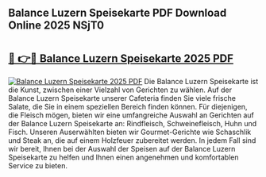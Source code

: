 ## Balance Luzern Speisekarte PDF Download Online 2025 NSjT0

# <h2><a href="http://gc7dzb.nevu.top/?p=Balance+Luzern+Speisekarte">🔗 👉🔴 Balance Luzern Speisekarte 2025 PDF</a></h2>

[![Balance Luzern Speisekarte 2025 PDF](https://i.imgur.com/dBaPXMq.png)](http://gc7dzb.nevu.top/?p=Balance+Luzern+Speisekarte)
Die Balance Luzern Speisekarte ist die Kunst, zwischen einer Vielzahl von Gerichten zu wählen. Auf der Balance Luzern Speisekarte unserer Cafeteria finden Sie viele frische Salate, die Sie in einem speziellen Bereich finden können. Für diejenigen, die Fleisch mögen, bieten wir eine umfangreiche Auswahl an Gerichten auf der Balance Luzern Speisekarte an: Rindfleisch, Schweinefleisch, Huhn und Fisch. Unseren Auserwählten bieten wir Gourmet-Gerichte wie Schaschlik und Steak an, die auf einem Holzfeuer zubereitet werden. In jedem Fall sind wir bereit, Ihnen bei der Auswahl der Speisen auf der Balance Luzern Speisekarte zu helfen und Ihnen einen angenehmen und komfortablen Service zu bieten.
